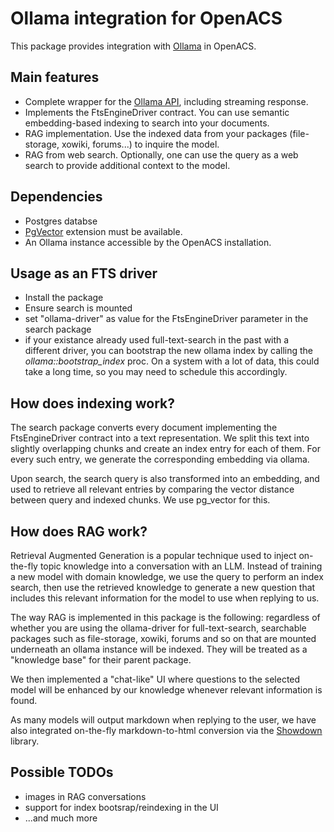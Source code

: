# Ollama integration for OpenACS

This package provides integration with [Ollama](https://ollama.com/) in OpenACS.

## Main features

* Complete wrapper for the [Ollama API](https://github.com/ollama/ollama/blob/main/docs/api.md), including streaming response.
* Implements the FtsEngineDriver contract. You can use semantic embedding-based indexing to search into your documents.
* RAG implementation. Use the indexed data from your packages (file-storage, xowiki, forums...) to inquire the model.
* RAG from web search. Optionally, one can use the query as a web search to provide additional context to the model.

## Dependencies

* Postgres databse
* [PgVector](https://github.com/pgvector/pgvector) extension must be available.
* An Ollama instance accessible by the OpenACS installation.

## Usage as an FTS driver

* Install the package
* Ensure search is mounted
* set "ollama-driver" as value for the FtsEngineDriver parameter in the search package
* if your existance already used full-text-search in the past with a different driver, you can bootstrap the new ollama index by calling the *ollama::bootstrap_index* proc. On a system with a lot of data, this could take a long time, so you may need to schedule this accordingly.

## How does indexing work?

The search package converts every document implementing the FtsEngineDriver contract into a text representation. We split this text into slightly overlapping chunks and create an index entry for each of them. For every such entry, we generate the corresponding embedding via ollama.

Upon search, the search query is also transformed into an embedding, and used to retrieve all relevant entries by comparing the vector distance between query and indexed chunks. We use pg_vector for this.

## How does RAG work?

Retrieval Augmented Generation is a popular technique used to inject on-the-fly topic knowledge into a conversation with an LLM. Instead of training a new model with domain knowledge, we use the query to perform an index search, then use the retrieved knowledge to generate a new question that includes this relevant information for the model to use when replying to us.

The way RAG is implemented in this package is the following: regardless of whether you are using the ollama-driver for full-text-search, searchable packages such as file-storage, xowiki, forums and so on that are mounted underneath an ollama instance will be indexed. They will be treated as a "knowledge base" for their parent package.

We then implemented a "chat-like" UI where questions to the selected model will be enhanced by our knowledge whenever relevant information is found.

As many models will output markdown when replying to the user, we have also integrated on-the-fly markdown-to-html conversion via the [Showdown](https://showdownjs.com/) library.

## Possible TODOs

* images in RAG conversations
* support for index bootsrap/reindexing in the UI
* ...and much more
